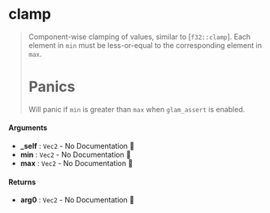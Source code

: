 # clamp

>  Component-wise clamping of values, similar to [`f32::clamp`].
>  Each element in `min` must be less-or-equal to the corresponding element in `max`.
>  # Panics
>  Will panic if `min` is greater than `max` when `glam_assert` is enabled.

#### Arguments

- **\_self** : `Vec2` \- No Documentation 🚧
- **min** : `Vec2` \- No Documentation 🚧
- **max** : `Vec2` \- No Documentation 🚧

#### Returns

- **arg0** : `Vec2` \- No Documentation 🚧